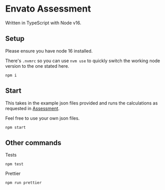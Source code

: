 # Envato Assessment

Written in TypeScript with Node v16.

## Setup

Please ensure you have node 16 installed.

There's `.nvmrc` so you can use `nvm use` to quickly switch the working node version to the one stated here.

```
npm i
```

## Start

This takes in the example json files provided and runs the calculations as requested in [Assessment](./ASSESSMENT.md).

Feel free to use your own json files.

```
npm start
```

## Other commands

Tests

```
npm test
```

Prettier

```
npm run prettier
```